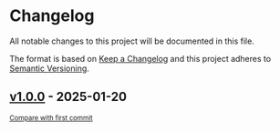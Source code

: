 # Changelog

All notable changes to this project will be documented in this file.

The format is based on [Keep a Changelog](http://keepachangelog.com/en/1.0.0/)
and this project adheres to [Semantic Versioning](http://semver.org/spec/v2.0.0.html).

<!-- insertion marker -->
## [v1.0.0](https://github.com/viji1998/ssm-flask/releases/tag/v1.0.0) - 2025-01-20

<small>[Compare with first commit](https://github.com/viji1998/ssm-flask/compare/5c86ce02110d3ab87f4e3f38e3151a18e5c6c0ff...v1.0.0)</small>

